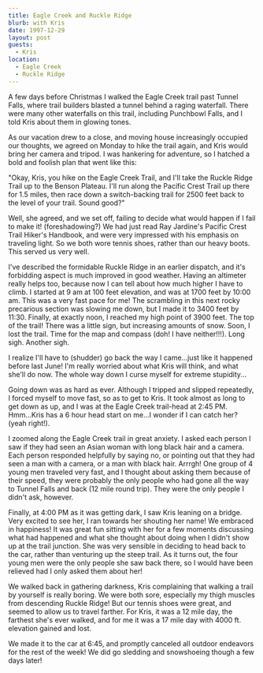 ```yaml
---
title: Eagle Creek and Ruckle Ridge
blurb: with Kris
date: 1997-12-29
layout: post
guests:
  - Kris
location:
  - Eagle Creek
  - Ruckle Ridge
---
```


A few days before Christmas I walked the Eagle Creek trail past Tunnel
Falls, where trail builders blasted a tunnel behind a raging
waterfall. There were many other waterfalls on this trail, including
Punchbowl Falls, and I told Kris about them in glowing tones.



As our vacation drew to a close, and moving house increasingly
occupied our thoughts, we agreed on Monday to hike the trail again,
and 
Kris would bring her camera and tripod. I was hankering for
adventure, so I hatched a bold and foolish plan that went like this:

"Okay, Kris, you hike on the Eagle Creek Trail, and I'll take the
Ruckle Ridge Trail up to the Benson Plateau. I'll run along the
Pacific Crest Trail up there for 1.5 miles, then race down a
switch-backing trail for 2500 feet back to the level of your
trail. Sound good?"



Well, she agreed, and we set off, failing to decide what would happen
if I fail to make it! (foreshadowing?) We had just read Ray Jardine's
Pacific Crest Trail Hiker's Handbook, and were very impressed with his
emphasis on traveling light. So we both wore tennis shoes, rather
than our heavy boots. This served us very well.

I've described the formidable Ruckle Ridge in an earlier dispatch, and
it's forbidding aspect is much improved in good weather. Having an
altimeter really helps too, because now I can tell about how much
higher I have to climb. I started at 9 am at 100 feet elevation, and
was at 1700 feet by 10:00 am. This was a very fast pace for me! The
scrambling in this next rocky precarious section was slowing me down,
but I made it to 3400 feet by 11:30.  Finally, at exactly noon, I
reached my high point of 3900 feet. The top of the trail!  There was a
little sign, but increasing amounts of snow. Soon, I lost the
trail. Time for the map and compass (doh! I have neither!!!). Long
sigh. Another sigh.



I realize I'll have to (shudder) go back the way I came...just like it
happened before last June! I'm really worried about what Kris will
think, and what she'll do now. The whole way down I curse myself for
extreme stupidity...



Going down was as hard as ever. Although I tripped and slipped
repeatedly, I forced myself to move fast, so as to get to Kris. It
took almost as long to get down as up, and I was at the Eagle Creek
trail-head at 2:45 PM. Hmm...Kris has a 6 hour head start on me...I
wonder if I can catch her? (yeah right!).

I zoomed along the Eagle Creek trail in great anxiety. I asked each
person I saw if they had seen an Asian woman with long black hair and
a camera. Each person responded helpfully by saying no, or pointing
out that they had seen a man with a camera, or a man with black
hair. Arrrgh! One group of 4 young men traveled very fast, and I
thought about asking them because of their speed, they were probably
the only people who had gone all the way to Tunnel Falls and back (12
mile round trip). They were the only people I didn't ask, however.

Finally, at 4:00 PM as it was getting dark, I saw Kris leaning on a
bridge. Very excited to see her, I ran towards her shouting her name!
We embraced in happiness! It was great fun sitting with her for a few
moments discussing what had happened and what she thought about doing
when I didn't show up at the trail junction.  She was very sensible in
deciding to head back to the car, rather than venturing up the steep
trail. As it turns out, the four young men were the only people she
saw back there, so I would have been relieved had I only asked them
about her!

We walked back in gathering darkness, Kris complaining that walking a
trail by yourself is really boring. We were both sore, especially my
thigh muscles from descending Ruckle Ridge! But our tennis shoes were
great, and seemed to allow us to travel farther. For Kris, it was a 12
mile day, the farthest she's ever walked, and for me it was a 17 mile
day with 4000 ft. elevation gained and lost.

We made it to the car at 6:45, and promptly canceled all outdoor
endeavors for the rest of the week! We did go sledding and snowshoeing
though a few days later!
